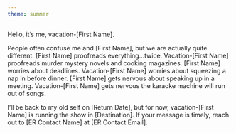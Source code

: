 ```yaml
---
theme: summer
---
```


Hello, it’s me, vacation-[First Name]. 

People often confuse me and [First Name], but we are actually quite different. [First Name] proofreads everything...twice. Vacation-[First Name] proofreads murder mystery novels and cooking magazines. [First Name] worries about deadlines. Vacation-[First Name] worries about squeezing a nap in before dinner. [First Name] gets nervous about speaking up in a meeting. Vacation-[First Name] gets nervous the karaoke machine will run out of songs. 

I’ll be back to my old self on [Return Date], but for now, vacation-[First Name] is running the show in [Destination]. If your message is timely, reach out to [ER Contact Name] at [ER Contact Email].
